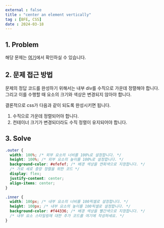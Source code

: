 ```yaml
---
external : false
title : "center an element vertically"
tag : [BFE, CSS]
date : 2024-03-18
---
```


## 1. Problem

해당 문제는 [여기](https://bigfrontend.dev/css/center-an-element-vertically)에서 확인하실 수 있습니다.

## 2. 문제 접근 방법

문제의 정답 코드를 완성하기 위해서는 내부 div를 수직으로 가운데 정렬해야 합니다. 그리고 이를 수행할 때 요소의 크기와 색상은 변경되지 않아야 합니다.

결론적으로 css가 다음과 같이 되도록 완성시키면 됩니다.

1. 수직으로 가운데 정렬되어야 합니다.
2. 컨테이너 크기가 변경되더라도 수직 정렬이 유지되어야 합니다.

## 3. Solve

```css
.outer {
  width: 100%; /* 외부 요소의 너비를 100%로 설정합니다. */
  height: 100%; /* 외부 요소의 높이를 100%로 설정합니다. */
  background-color: #efefef; /* 배경 색상을 연회색으로 지정합니다. */
  /* 가로 세로 중앙 정렬을 위한 코드 */
  display: flex;
  justify-content: center;
  align-items: center;
}

.inner {
  width: 100px; /* 내부 요소의 너비를 100픽셀로 설정합니다. */
  height: 100px; /* 내부 요소의 높이를 100픽셀로 설정합니다. */
  background-color: #f44336; /* 배경 색상을 빨간색으로 지정합니다. */
  /* 내부 요소 스타일링에 대한 추가 코드를 여기에 작성하세요. */
}
```
